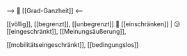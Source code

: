 --> 🧩 [[Grad-Ganzheit]] <--

[[völlig]], [[begrenzt]], [[unbegrenzt]]
🚧 [[einschränken]] | 😕 [[eingeschränkt]], [[Meinungsäußerung]], 

[[mobilitätseingeschränkt]], [[bedingungslos]]